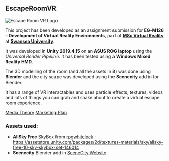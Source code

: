 ## EscapeRoomVR

![Escape Room VR Logo](https://salt.swan.ac.uk/wp-content/downloads/EscapeRoomVR-Logo.jpg)

This project has been developed as an assignment submission for **EG-M126 – Development of Virtual Reality Environments**, part of **<a href="https://www.swansea.ac.uk/postgraduate/taught/engineering/msc-virtual-reality/" target="_blank">MSc Virtual Reality</a>** at **<a href="https://www.swansea.ac.uk" target="_blank">Swansea University</a>**.

It was developed in **Unity 2019.4.15** on an **ASUS ROG laptop** using the *Universal Render Pipeline*.  It has been tested using a **Windows Mixed Reality HMD**.

The 3D modelling of the room (and all the assets in it) was done using **Blender** and the city scape was developed using the **Scenecity** add in for Blender.

It has a range of VR interactables and uses particle effects, textures, videos and lots of things you can grab and shake about to create a virtual escape room experience.

[Media Theory](https://github.com/joecharm/EscapeRoomVR/blob/main/docs/Media.docx)
[Marketing Plan](https://github.com/joecharm/EscapeRoomVR/blob/main/docs/Marketing.docx)

### Assets used:

* **AllSky Free** SkyBox from [rpgwhitelock](https://assetstore.unity.com/publishers/3830) : https://assetstore.unity.com/packages/2d/textures-materials/sky/allsky-free-10-sky-skybox-set-146014
* **Scenecity** Blender add in [SceneCity Website](http://www.cgchan.com/)
